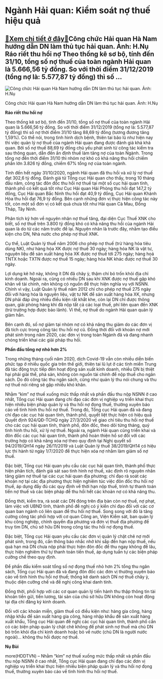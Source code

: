Ngành Hải quan: Kiểm soát nợ thuế hiệu quả
==========================================

[:gift:Xem chi tiết ở đây:gift:](https://hddtvn.com/nganh-hai-quan-kiem-soat-no-thue-hieu-qua/)Công chức Hải quan Hà Nam hướng dẫn DN làm thủ tục hải quan. Ảnh: H.Nụ Ráo riết thu hồi nợ Theo thống kê sơ bộ, tính đến 31/10, tổng số nợ thuế của toàn ngành Hải quan là 5.666,56 tỷ đồng. So với thời điểm 31/12/2019 (tổng nợ là: 5.577,87 tỷ đồng) thì số …
----------------------------------------------------------------------------------------------------------------------------------------------------------------------------------------------------------------------------------------------------------------





![Công chức Hải quan Hà Nam hướng dẫn DN làm thủ tục hải quan. 	Ảnh: H.Nụ](https://hddtvn.com/wp-content/uploads/2021/01/5459_4-_4236_183.jpg "Công chức Hải quan Hà Nam hướng dẫn DN làm thủ tục hải quan. 	Ảnh: H.Nụ")


Công chức Hải quan Hà Nam hướng dẫn DN làm thủ tục hải quan. Ảnh: H.Nụ



**Ráo riết thu hồi nợ**


Theo thống kê sơ bộ, tính đến 31/10, tổng số nợ thuế của toàn ngành Hải quan là 5.666,56 tỷ đồng. So với thời điểm 31/12/2019 (tổng nợ là: 5.577,87 tỷ đồng) thì số nợ thời điểm 31/10 tăng 88,69 tỷ đồng (tương đương tăng 1,59%). Có thể nói, trong tình hình dịch bệnh, thiên tai bão lũ như hiện nay thì việc quản lý nợ thuế của ngành Hải quan đang được đánh giá khá khả quan. Bởi số nợ thuế 88,69 tỷ đồng chủ yếu phát sinh từ công tác kiểm tra sau thông quan, dẫn đến ấn định thuế làm tăng nợ của toàn Ngành. Trong tổng nợ đến thời điểm 31/10 thì nhóm nợ khó có khả năng thu hồi chiếm phần lớn 3.826 tỷ đồng, chiếm 67% tổng nợ của toàn ngành.


Tính đến hết ngày 31/10/2020, ngành Hải quan đã thu hồi và xử lý nợ thuế đạt 302,6 tỷ đồng. Đánh giá từ Tổng cục Hải quan cho thấy, trong 10 tháng đầu năm, công tác đôn đốc thu hồi nợ thuế tại một số cục hải quan tỉnh, thành phố có kết quả tốt như Cục Hải quan Hải Phòng thu hồi đạt 147,2 tỷ đồng, Cục Hải quan Bắc Ninh thu hồi đạt 40,9 tỷ đồng, Cục Hải quan Khánh Hòa thu hồi đạt 76,9 tỷ đồng. Bên cạnh những đơn vị thực hiện công tác này tốt, còn một số đơn vị có kết quả chưa tốt như Hải quan Cà Mau, Đồng Tháp, Tây Ninh.


Phân tích kỹ hơn về nguyên nhân nợ thuế tăng, đại diện Cục Thuế XNK cho biết, số nợ thuế trên 3.800 tỷ đồng khó có khả năng thu hồi của ngành Hải quan là do từ các năm trước để lại. Nguyên nhân là trước đây, nhằm tạo điều kiện cho DN, Nhà nước cho phép nợ thuế XNK.


Cụ thể, Luật Quản lý thuế năm 2006 cho phép nợ thuế (trừ hàng hóa tiêu dùng NK), như hàng hóa XK được nợ thuế 30 ngày; hàng hóa NK là vật tư, nguyên liệu để sản xuất hàng hóa XK được nợ thuế tới 275 ngày; hàng hoá TNTX hoặc TXTN được nợ thuế 15 ngày; hàng hóa NK khác được nợ thuế 30 ngày.


Lợi dụng kẽ hở này, không ít DN đã chây ỳ, thậm chí bỏ trốn khỏi địa chỉ kinh doanh. Ngoài ra, cũng có nhiều DN sau khi XNK được nợ thuế gặp khó khăn về tài chính, nên không có nguồn để thực hiện nghĩa vụ với NSNN. Chính vì vậy, Luật Quản lý thuế năm 2012 chỉ cho phép nợ thuế 275 ngày đối với hàng hóa là nguyên liệu, vật tư NK để sản xuất hàng hóa XK, nhưng DN phải đáp ứng nhiều điều kiện rất khắt khe, còn lại DN chỉ được thông quan, giải phóng hàng khi đã nộp tất cả các loại thuế, phí liên quan đến XNK (trừ trường hợp được bảo lãnh). Vì thế, nợ thuế do ngành Hải quan quản lý giảm hẳn.


Bên cạnh đó, số nợ giảm tại nhóm nợ có khả năng thu giảm do các đơn vị đã tích cực trong công tác thu hồi nợ cũ. Đồng thời đối với khoản nợ mới phát sinh trong năm 2020, các đơn vị trong toàn Ngành đã và đang nhanh chóng triển khai các giải pháp thu hồi.


**Phấn đấu tổng nợ nhỏ hơn 2%**


Trong những tháng cuối năm 2020, dịch Covid-19 vẫn còn nhiều diễn biến phức tạp ở nhiều quốc gia trên thế giới, thiên tai lũ lụt ở các tỉnh miền Trung đã tác động trực tiếp đến hoạt động sản xuất kinh doanh, nhiều DN bị thiệt hại phải giải thể, phá sản, không còn nguồn tài chính để nộp thuế cho ngân sách. Do đó công tác thu ngân sách, cũng như quản lý thu nói chung và thu nợ thuế nói riêng sẽ gặp nhiều khó khăn.


Nhằm “kìm” nợ thuế xuống mức thấp nhất và phấn đấu thu nộp NSNN ở cao nhất, Tổng cục Hải quan đang chỉ đạo các đơn vị nghiệp vụ triển khai thực hiện nhiều biện pháp quản lý và thu hồi nợ đọng thuế, thường xuyên báo cáo về tình hình thu hồi nợ thuế. Trong đó, Tổng cục Hải quan đã và đang chỉ đạo các cục hải quan tỉnh, thành phố, quyết liệt thực hiện có hiệu quả Quyết định 924/QĐ-TCHQ ngày 27/3/2020 về giao chỉ tiêu thu hồi nợ thuế cho các cục hải quan tỉnh, thành phố, đôn đốc, theo dõi từng tháng, quý tình hình thu hồi, xử lý nợ thuế. Ngoài ra, ngành Hải quan cũng triển khai và đôn đốc các cục hải quan tỉnh, thành phố hoàn thiện hồ sơ đối với các trường hợp có khả năng xóa nợ theo quy định tại Nghị quyết số 94/2019/QH14 ngày 26/11/2019 và Luật Quản lý thuế 38/2019/QH14 có hiệu lực thi hành từ ngày 1/7/2020 để thực hiện xóa nợ nhằm làm giảm số nợ thuế.


Đặc biệt, Tổng cục Hải quan yêu cầu các cục hải quan tỉnh, thành phố thực hiện phân tích, đánh giá sát sao tình hình nợ thuế, xác định rõ nguyên nhân tăng giảm nợ thuế tại các cục hải quan địa phương; chỉ đạo rà soát các khoản nợ tại các địa phương thực hiện nghiêm túc việc đôn đốc thu hồi nợ thuế, áp dụng đầy đủ các quy định về thời hạn nộp thuế, trình tự thanh toán tiền nợ thuế và các biện pháp để thu hồi hết các khoản nợ có khả năng thu.


Đồng thời, kiểm tra, rà soát các DN đóng trên địa bàn còn nợ thuế, nợ phạt, làm việc với UBND tỉnh, thành phố đề nghị có ý kiến chỉ đạo đối với các cơ quan ban ngành có liên quan để thu hồi nợ thuế. Song song với đó là tăng cường công tác phối hợp với cơ quan Công an, Viện Kiểm sát, ban quản lý khu công nghiệp, chính quyền địa phương và đơn vị thuế địa phương để truy tìm DN, chủ sở hữu DN trong công tác thu hồi nợ đọng thuế.


Đặc biệt, Tổng cục Hải quan yêu cầu các đơn vị quản lý chặt chẽ nợ mới phát sinh, trong đó, cần thông báo nhắc nhở khi sắp đến hạn nộp thuế, nếu quá hạn mà DN chưa nộp phải thực hiện đôn đốc để thu ngay không để lâu, thực hiện nghiêm thứ tự thanh toán tiền thuế, áp dụng tuần tự các biện pháp cưỡng chế theo quy định.


Để phấn đấu kiểm soát tổng số nợ đọng thuế nhỏ hơn 2% tổng thu ngân sách, Tổng cục Hải quan đã và đang đôn đốc các đơn vị thường xuyên báo cáo về tình hình thu hồi nợ thuế; thống kê danh sách DN nợ thuế chây ỳ, thuộc diện cưỡng chế và đề nghị công khai danh tính.


Đồng thời, phối hợp với các cơ quan quản lý tiến hành thu thập thông tin tài khoản tiền gửi, tiền lương, tài sản của chủ sở hữu DN không còn hoạt động tại địa chỉ đăng ký kinh doanh.


Đối với các khoản miễn, giảm thuế có điều kiện như: hàng gia công, hàng nhập khẩu để sản xuất hàng gia công, hàng nhập khẩu để sản xuất hàng xuất khẩu, Tổng cục Hải quan đề nghị các cục hải quan tỉnh, thành phố cần có các biện pháp quản lý chặt chẽ không để phát sinh nợ thuế mà chủ DN bỏ trốn khỏi địa chỉ kinh doanh hoặc bỏ về nước (chủ DN là người nước ngoài)… không thu hồi được nợ thuế.




**Nụ Bùi**



more(HDDTVN) – Nhằm “kìm” nợ thuế xuống mức thấp nhất và phấn đấu thu nộp NSNN ở cao nhất, Tổng cục Hải quan đang chỉ đạo các đơn vị nghiệp vụ triển khai thực hiện nhiều biện pháp quản lý và thu hồi nợ đọng thuế, thường xuyên báo cáo về tình hình thu hồi nợ thuế.

